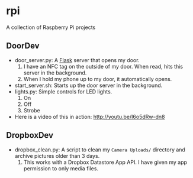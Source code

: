rpi
===

A collection of Raspberry Pi projects

DoorDev
-------
* door_server.py: A [Flask](http://flask.pocoo.org/) server that opens my door.
    1. I have an NFC tag on the outside of my door. When read, hits this server in the background.
    2. When I hold my phone up to my door, it automatically opens.
* start_server.sh: Starts up the door server in the background.
* lights.py: Simple controls for LED lights.
    1. On
    2. Off
    3. Strobe
* Here is a video of this in action: http://youtu.be/I6o5dRw-dn8

DropboxDev
-------
* dropbox_clean.py: A script to clean my `Camera Uploads/` directory and archive pictures older than 3 days.
    1. This works with a Dropbox Datastore App API. I have given my app permission to only media files.
